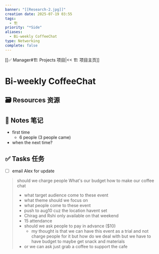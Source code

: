 ```yaml
---
banner: "[[Research-2.jpg]]"
creation date: 2025-07-19 03:55
tags:
  - 🏗️
priority: "*Side"
aliases:
  - Bi-weekly CoffeeChat
type: Networking
complete: false
---
```

[[✅ Manager#🏗️ Projects 项目|<< 🏗️ 项目主页]]
# Bi-weekly CoffeeChat

## 🗃️ Resources 资源


## 📒 Notes 笔记
- first time 
	- 6 people (3 people came)
- when the next time?

## ✅  Tasks 任务
- [ ] email Alex for update
> should we charge people
> What's our budget
> how to make our coffee chat
> 	- what  target audience come to these event 
> 	- what theme should we focus on 
> 	- what people come to these event 
> - push to aug10 cuz the location havent set
> - Chirag and Rshi only available on that weekend
> - 15 attendance 
> - should we ask people to pay in advance ($10) 
> 	- my thought is that we can have this event as a trial and not charge people for it but how do we deal with but we have to have budget to maybe get snack and materials
> - or we can ask just grab a coffee to support the cafe




